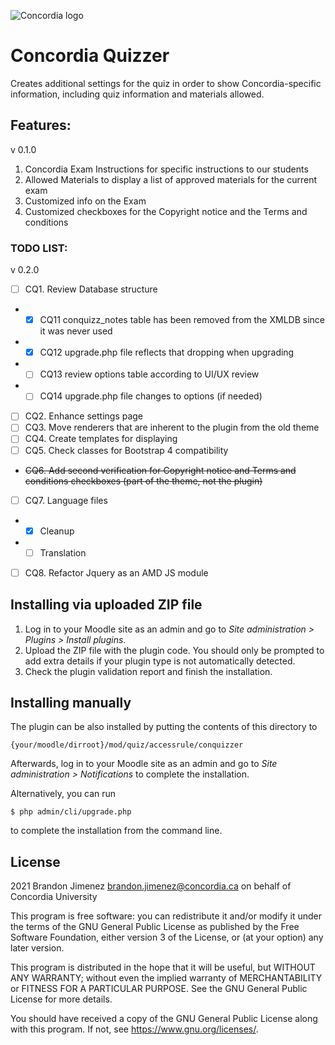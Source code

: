 ![Concordia logo](https://www.concordia.ca/etc/designs/concordia/clientlibs/img/logo-concordia-university-montreal.png)

# Concordia Quizzer #

Creates additional settings for the quiz in order to show Concordia-specific
information, including quiz information and materials allowed.

## Features: ##
v 0.1.0
1. Concordia Exam Instructions for specific instructions to our students
2. Allowed Materials to display a list of approved materials for the current exam
3. Customized info on the Exam
4. Customized checkboxes for the Copyright notice and the Terms and conditions

### TODO LIST: ###
v 0.2.0
- [ ] CQ1. Review Database structure
- - [x] CQ11 conquizz_notes table has been removed from the XMLDB since it was never used
- - [x] CQ12 upgrade.php file reflects that dropping when upgrading
- - [ ] CQ13 review options table according to UI/UX review
- - [ ] CQ14 upgrade.php file changes to options (if needed)
- [ ] CQ2. Enhance settings page
- [ ] CQ3. Move renderers that are inherent to the plugin from the old theme
- [ ] CQ4. Create templates for displaying
- [ ] CQ5. Check classes for Bootstrap 4 compatibility
- ~~CQ6. Add second verification for Copyright notice and Terms and conditions checkboxes (part of the theme, not the plugin)~~
- [ ] CQ7. Language files
- - [x] Cleanup
- - [ ] Translation
- [ ] CQ8. Refactor Jquery as an AMD JS module 

## Installing via uploaded ZIP file ##

1. Log in to your Moodle site as an admin and go to _Site administration >
   Plugins > Install plugins_.
2. Upload the ZIP file with the plugin code. You should only be prompted to add
   extra details if your plugin type is not automatically detected.
3. Check the plugin validation report and finish the installation.

## Installing manually ##

The plugin can be also installed by putting the contents of this directory to

    {your/moodle/dirroot}/mod/quiz/accessrule/conquizzer

Afterwards, log in to your Moodle site as an admin and go to _Site administration >
Notifications_ to complete the installation.

Alternatively, you can run

    $ php admin/cli/upgrade.php

to complete the installation from the command line.

## License ##

2021 Brandon Jimenez <brandon.jimenez@concordia.ca> on behalf of Concordia University

This program is free software: you can redistribute it and/or modify it under
the terms of the GNU General Public License as published by the Free Software
Foundation, either version 3 of the License, or (at your option) any later
version.

This program is distributed in the hope that it will be useful, but WITHOUT ANY
WARRANTY; without even the implied warranty of MERCHANTABILITY or FITNESS FOR A
PARTICULAR PURPOSE.  See the GNU General Public License for more details.

You should have received a copy of the GNU General Public License along with
this program.  If not, see <https://www.gnu.org/licenses/>.
